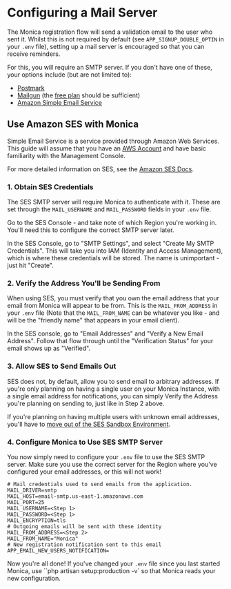 # Configuring a Mail Server

The Monica registration flow will send a validation email to the user who sent it. Whilst this is not required by default (see `APP_SIGNUP_DOUBLE_OPTIN` in your `.env` file), setting up a mail server is encouraged so that you can receive reminders.

For this, you will require an SMTP server. If you don't have one of these, your options include (but are not limited to):

* [Postmark](https://postmarkapp.com/)
* [Mailgun](https://signup.mailgun.com/new/signup) (the [free plan](https://www.mailgun.com/pricing) should be sufficient)
* [Amazon Simple Email Service](https://aws.amazon.com/ses/)



## Use Amazon SES with Monica

Simple Email Service is a service provided through Amazon Web Services. This guide will assume that you have an [AWS Account](https://aws.amazon.com/) and have basic familiarity with the Management Console.

For more detailed information on SES, see the [Amazon SES Docs](https://docs.aws.amazon.com/ses/latest/DeveloperGuide/choose-email-sending-method.html).

### 1. Obtain SES Credentials

The SES SMTP server will require Monica to authenticate with it. These are set through the `MAIL_USERNAME` and `MAIL_PASSWORD` fields in your `.env` file.

Go to the SES Console - and take note of which Region you're working in. You'll need this to configure the correct SMTP server later.

In the SES Console, go to "SMTP Settings", and select "Create My SMTP Credentials". This will take you into IAM (Identity and Access Management), which is where these credentials will be stored. The name is unimportant - just hit "Create".



### 2. Verify the Address You'll be Sending From

When using SES, you must verify that you own the email address that your email from Monica will appear to be from. This is the `MAIL_FROM_ADDRESS` in your `.env` file (Note that the `MAIL_FROM_NAME` can be whatever you like - and will be the "friendly name" that appears in your email client).

In the SES console, go to "Email Addresses" and "Verify a New Email Address". Follow that flow through until the "Verification Status" for your email shows up as "Verified".



### 3. Allow SES to Send Emails Out

SES does not, by default, allow you to send email to arbitrary addresses. If you're only planning on having a single user on your Monica Instance, with a single email address for notifications, you can simply Verify the Address you're planning on sending to, just like in Step 2 above.

If you're planning on having multiple users with unknown email addresses, you'll have to [move out of the SES Sandbox Environment](https://docs.aws.amazon.com/ses/latest/DeveloperGuide/request-production-access.html).



### 4. Configure Monica to Use SES SMTP Server

You now simply need to configure your `.env` file to use the SES SMTP server. Make sure you use the correct server for the Region where you've configured your email addresses, or this will not work!

```
# Mail credentials used to send emails from the application.
MAIL_DRIVER=smtp
MAIL_HOST=email-smtp.us-east-1.amazonaws.com
MAIL_PORT=25
MAIL_USERNAME=<Step 1>
MAIL_PASSWORD=<Step 1>
MAIL_ENCRYPTION=tls
# Outgoing emails will be sent with these identity
MAIL_FROM_ADDRESS=<Step 2>
MAIL_FROM_NAME="Monica"
# New registration notification sent to this email
APP_EMAIL_NEW_USERS_NOTIFICATION=
```



Now you're all done! If you've changed your `.env` file since you last started Monica, use ``php artisan setup:production -v` so that Monica reads your new configuration.